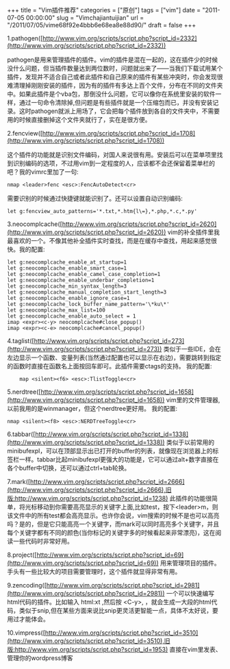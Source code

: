 +++
title = "Vim插件推荐"
categories = ["原创"]
tags = ["vim"]
date = "2011-07-05 00:00:00"
slug = "Vimchajiantuijian"
url = "/2011/07/05/vime68f92e4bbb6e68ea8e88d90/"
draft = false
+++

1.pathogen([http://www.vim.org/scripts/script.php?script_id=2332](http://www.vim.org/scripts/script.php?script_id=2332))

pathogen是用来管理插件的插件。vim的插件是混在一起的，这在插件少的时候没什么问题，但当插件数量达到两位数时，问题就出来了——当我们下载试用某个插件，发现并不适合自己或者此插件和自己原来的插件有某些冲突时，你会发现很难清理掉刚刚安装的插件，因为有的插件有多达上百个文件，分布在不同的文件夹中。如果此插件是个vba包，那倒没什么问题，它可以像你在系统里安装的软件一样，通过一句命令清除掉,但问题是有些插件就是一个压缩包而已，并没有安装记录。这时pathogen就派上用场了，它会把每个插件放到各自的文件夹中，不需要用的时候直接删掉这个文件夹就行了，实在是很方便。

2.fencview([http://www.vim.org/scripts/script.php?script_id=1708](http://www.vim.org/scripts/script.php?script_id=1708))

这个插件的功能就是识别文件编码，对国人来说很有用。安装后可以在菜单项里找到识别编码的选项，不过用vim到一定程度的人，应该都不会还保留着菜单栏的吧？我的vimrc里加了一句:
    
    nmap <leader>fenc <esc>:FencAutoDetect<cr>

需要识别的时候通过快捷键就能识别了。还可以设置自动识别编码:

    let g:fencview_auto_patterns='*.txt,*.htm{l\=},*.php,*.c,*.py'

3.neocomplcache([http://www.vim.org/scripts/script.php?script_id=2620](http://www.vim.org/scripts/script.php?script_id=2620))
vim的补全插件里我最喜欢的一个。不像其他补全插件实时查找，而是在缓存中查找，用起来感觉很快。我的配置:
    
    let g:neocomplcache_enable_at_startup=1
    let g:neocomplcache_enable_smart_case=1
    let g:neocomplcache_enable_camel_case_completion=1
    let g:neocomplcache_enable_underbar_completion=1
    let g:neocomplcache_min_syntax_length=3
    let g:neocomplcache_manual_completion_start_length=3
    let g:neocomplcache_enable_ignore_case=1
    let g:neocomplcache_lock_buffer_name_pattern='\*ku\*'
    let g:neocomplcache_max_list=100
    let g:neocomplcache_enable_auto_select = 1
    imap <expr><c-y> neocomplcache#close_popup()
    imap <expr><c-e> neocomplcache#cancel_popup()

4.taglist([http://www.vim.org/scripts/script.php?script_id=273](http://www.vim.org/scripts/script.php?script_id=273))
类似于一些IDE，会在左边显示一个函数、变量列表(当然通过配置也可以显示在右边)，需要跳转到指定的函数时直接在函数名上面按回车即可。此插件需要ctags的支持。
我的配置:
    
        map <silent><f6> <esc>:TlistToggle<cr>

5.nerdtree([http://www.vim.org/scripts/script.php?script_id=1658](http://www.vim.org/scripts/script.php?script_id=1658))
vim里的文件管理器,以前我用的是winmanager，但这个nerdtree更好用。
我的配置:

    nmap <silent><f8> <esc>:NERDTreeToggle<cr>

6.tabbar([http://www.vim.org/scripts/script.php?script_id=1338](http://www.vim.org/scripts/script.php?script_id=1338))
类似于以前常用的minibufexpl，可以在顶部显示出已打开的buffer的列表，就像现在浏览器上的标签栏一样。tabbar比起minibufexpl更强大的功能是，它可以通过alt+数字直接在各个buffer中切换，还可以通过ctrl+tab轮换。

7.mark([http://www.vim.org/scripts/script.php?script_id=2666](http://www.vim.org/scripts/script.php?script_id=2666),旧版:http://www.vim.org/scripts/script.php?script_id=1238)
此插件的功能很简单，将光标移动到你需要高亮显示的关键字上面,比如test，按下&lt;leader&gt;m，则该文件中的所有test都会高亮显示。也许你会说，vim搜索的时候不是也可以高亮吗？是的，但是它只能高亮一个关键字，而mark可以同时高亮多个关键字，并且每个关键字都有不同的颜色(当你标记的关键字多的时候看起来非常漂亮)，这在阅读一些代码时非常好用。

8.project([http://www.vim.org/scripts/script.php?script_id=69](http://www.vim.org/scripts/script.php?script_id=69))
用来管理项目的插件。手头有一些比较大的项目需要管理时，这个插件就显得非常有用。

9.zencoding([http://www.vim.org/scripts/script.php?script_id=2981](http://www.vim.org/scripts/script.php?script_id=2981))
一个可以快速编写html代码的插件。比如输入 html:xt ,然后按 &lt;C-y&gt;, ，就会生成一大段的html代码，类似于snip,但在某些方面来说比snip更灵活更智能一点，具体不太好说，要用过才能体会。

10.vimpress([http://www.vim.org/scripts/script.php?script_id=3510](http://www.vim.org/scripts/script.php?script_id=3510),旧版:http://www.vim.org/scripts/script.php?script_id=1953)
直接在vim里发表、管理你的wordpress博客